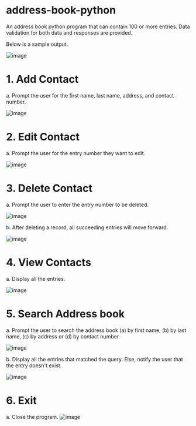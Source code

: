 # address-book-python
An address book python program that can contain 100 or more entries. Data validation for both data and responses are provided.

Below is a sample output.


![image](https://user-images.githubusercontent.com/95155301/202892903-a2b17af7-5885-440d-b47c-fdf303a21589.png)

# 1. Add Contact
  a. Prompt the user for the first name, last name, address, and contact number.
  
  ![image](https://user-images.githubusercontent.com/95155301/202893205-ef18bb8e-dbbd-4e9a-a099-2c134ae52aef.png)

  
# 2. Edit Contact
  a. Prompt the user for the entry number they want to edit.
  
  ![image](https://user-images.githubusercontent.com/95155301/202893298-8ac736de-2263-481b-9be4-f4fb4feaf49a.png)

  
# 3. Delete Contact
  a. Prompt the user to enter the entry number to be deleted.
  
  ![image](https://user-images.githubusercontent.com/95155301/202893511-0ec7e701-fad6-4d3e-b42c-4bacc1b540fb.png)

  b. After deleting a record, all succeeding entries will move forward.
  
  ![image](https://user-images.githubusercontent.com/95155301/202893527-a4a30e4b-8c89-498d-881a-550315d167ed.png)
  
# 4. View Contacts
  a. Display all the entries.
  
  ![image](https://user-images.githubusercontent.com/95155301/202893376-d1c1814b-d0a3-4204-9120-38affe6eb84a.png)

  
# 5. Search Address book
  a. Prompt the user to search the address book (a) by first name, (b) by last name, (c) by address or (d) by contact number
  
  ![image](https://user-images.githubusercontent.com/95155301/202893389-238ec135-958e-476a-9f17-cd12af71d30f.png)

  b. Display all the entries that matched the query. Else, notify the user that the entry doesn't exist.
  
  ![image](https://user-images.githubusercontent.com/95155301/202893489-9255ddb5-68f1-4eeb-9e04-f9050932d517.png)
  
 # 6. Exit
  a. Close the program.
  ![image](https://user-images.githubusercontent.com/95155301/202893541-e1e35378-352c-4cad-81b4-da891d87aae5.png)

